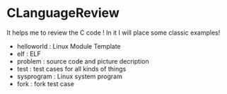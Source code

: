 # CLanguageReview
It helps me to review the C code ! In it I will place some classic examples!

* helloworld : Linux Module Template
* elf        : ELF 
* problem    : source code and picture decription
* test       : test cases for all kinds of things
* sysprogram : Linux system program 
* fork       : fork test case

